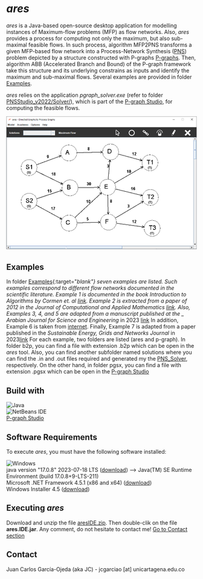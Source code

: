# _ares_

_ares_ is a Java-based open-source desktop application for modelling instances of Maximum-flow problems (MFP) as flow networks. Also, _ares_ provides a process for computing not only the maximum, but also sub-maximal feasible flows. In such process, algorithm MFP2PNS transforms a given MFP-based flow network into a Process-Network Synthesis ([PNS](https://doi.org/10.1002/(SICI)1097-0037(199803)31:2%3C119::AID-NET6%3E3.0.CO;2-K)) problem depicted by a structure constructed with P-graphs [P-graphs](https://p-graph.org/). Then, algorithm ABB (Accelerated Branch and Bound) of the P-graph framework take this structure and its underlying constrains as inputs and identify the maximum and sub-maximal flows. Several examples are provided in folder [Examples](https://github.com/j-c-garciao/ares/blob/main/Examples/).

_ares_ relies on the application _pgraph_solver.exe_ (refer to folder [PNSStudio_v2022/Solver/](https://github.com/j-c-garciao/ares/blob/main/PNSStudio_v2022/Solver/)), which is part of the [P-graph Studio](https://p-graph.org/downloads/), for computing the feasible flows.

![Alt text](https://github.com/j-c-garciao/ares/blob/main/Screenshot/Screenshot.png?raw=true "ares Main window")

## Examples

In folder [Examples](https://github.com/j-c-garciao/ares/tree/main/Examples){:target="_blank"} seven examples are listed. Such examples correspond to different flow networks documented in the scientific literature. Example 1 is documented in the book _Introduction to Algorithms_ by Cormen et. al [link](https://dl.ebooksworld.ir/books/Introduction.to.Algorithms.4th.Leiserson.Stein.Rivest.Cormen.MIT.Press.9780262046305.EBooksWorld.ir.pdf). Example 2 is extracted from a paper of 2012 in the _Journal of Computational and Applied Mathematics_ [link](https://core.ac.uk/download/pdf/82706025.pdf). Also, Examples 3, 4, and 5 are adapted from a manuscript published at the _ Arabian Journal for Science and Engineering_ in 2023 [link](https://www.springerprofessional.de/en/complete-limits-of-flow-network-based-on-critical-flow-concept-m/23529306) In addition, Example 6 is taken from [internet](https://www.coursehero.com/file/p6injoft/The-BMZ-Maximum-Flow-Problem-The-BMZ-Company-is-a-European-manufacturer-of/). Finally, Example 7 is adapted from a paper published in the _Sustainable Energy, Grids and Networks Journal_ in 2023[link](https://www.sciencedirect.com/science/article/pii/S2352467721001156?via%3Dihub) For each example, two folders are listed (ares and p-graph). In folder b2p, you can find a file with extension .b2p which can be open in the _ares_ tool. Also, you can find another subfolder named solutions where you can find the .in and .out files required and generated my the [PNS_Solver](https://github.com/j-c-garciao/ares/blob/main/PNSStudio_v2022/Solver/), respectively. On the other hand, in folder pgsx, you can find a file with extension .pgsx which can be open in the [P-graph Studio](https://p-graph.org/)

## Build with

![Java](https://img.shields.io/badge/java-%23ED8B00.svg?style=for-the-badge&logo=openjdk&logoColor=white)
<br>
![NetBeans IDE](https://img.shields.io/badge/NetBeansIDE-1B6AC6.svg?style=for-the-badge&logo=apache-netbeans-ide&logoColor=white)
<br>
[P-graph Studio](https://p-graph.org/downloads/)

## Software Requirements

To execute _ares_, you must have the following software installed:

![Windows](https://img.shields.io/badge/Windows-0078D6?style=for-the-badge&logo=windows&logoColor=white)
<br>
java version "17.0.8" 2023-07-18 LTS ([download](https://www.oracle.com/java/technologies/downloads/#java17)) --> Java(TM) SE Runtime Environment (build 17.0.8+9-LTS-211)
<br>
Microsoft .NET Framework 4.5.1 (x86 and x64) ([download](https://www.microsoft.com/en-US/download/details.aspx?id=40779))
<br>
Windows Installer 4.5 ([download](https://www.microsoft.com/es-es/download/details.aspx?id=8483))

## Executing _ares_

Download and unzip the file [aresIDE.zip](https://github.com/j-c-garciao/ares/blob/main/Distribution/ares.IDE.zip). Then double-clik on the file **ares.IDE.jar**. Any comment, do not hesitate to contact me! [Go to Contact section](#contact) 

## Contact

Juan Carlos García-Ojeda (aka JC) - jcgarciao [at] unicartagena.edu.co
